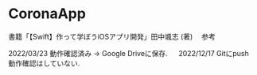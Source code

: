 # CoronaApp
書籍「【Swift】作って学ぼうiOSアプリ開発」田中颯志 (著)  　参考

2022/03/23 動作確認済み → Google Driveに保存. 　
2022/12/17 Gitにpush　動作確認はしていない. 
